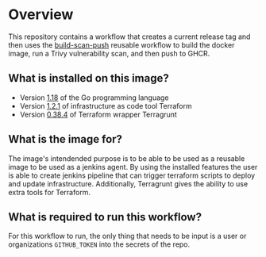 # Overview
This repository contains a workflow that creates a current release tag and then uses the [build-scan-push](https://github.com/liatrio/github-workflows/blob/main/.github/workflows/build-scan-push.yaml) reusable workflow to build the docker image, run a Trivy vulnerability scan, and then push to GHCR.

## What is installed on this image?
- Version [1.18](https://dl.google.com/go/go1.18.src.tar.gz) of the Go programming language
- Version [1.2.1](https://releases.hashicorp.com/terraform/1.2.1/) of infrastructure as code tool Terraform
- Version [0.38.4](https://github.com/gruntwork-io/terragrunt/releases/download/v0.38.4/terragrunt_linux_amd64) of Terraform wrapper Terragrunt 

## What is the image for?
The image's intendended purpose is to be able to be used as a reusable image to be used as a jenkins agent. By using the installed features the user is able to create jenkins pipeline that can trigger terraform scripts to deploy and update infrastructure. Additionally, Terragrunt gives the ability to use extra tools for Terraform.

## What is required to run this workflow?
For this workflow to run, the only thing that needs to be input is a user or organizations `GITHUB_TOKEN` into the secrets of the repo. 
